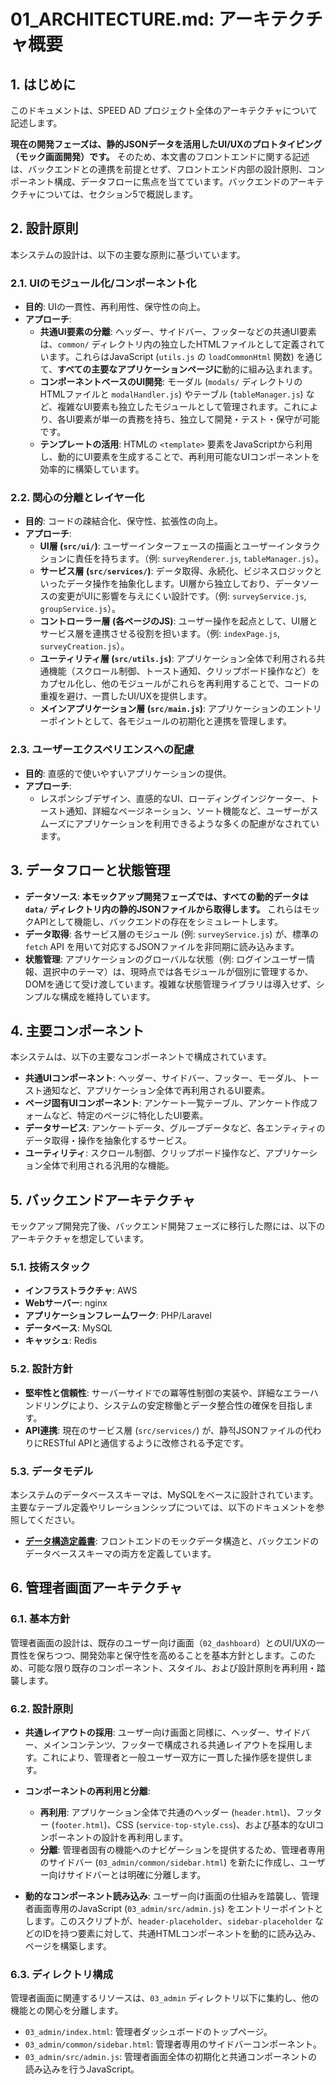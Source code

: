 # 01_ARCHITECTURE.md: アーキテクチャ概要

## 1. はじめに

このドキュメントは、SPEED AD プロジェクト全体のアーキテクチャについて記述します。

**現在の開発フェーズは、静的JSONデータを活用したUI/UXのプロトタイピング（モック画面開発）です。**
そのため、本文書のフロントエンドに関する記述は、バックエンドとの連携を前提とせず、フロントエンド内部の設計原則、コンポーネント構成、データフローに焦点を当てています。バックエンドのアーキテクチャについては、セクション5で概説します。

## 2. 設計原則

本システムの設計は、以下の主要な原則に基づいています。

### 2.1. UIのモジュール化/コンポーネント化

- **目的**: UIの一貫性、再利用性、保守性の向上。
- **アプローチ**:
    - **共通UI要素の分離**: ヘッダー、サイドバー、フッターなどの共通UI要素は、`common/` ディレクトリ内の独立したHTMLファイルとして定義されています。これらはJavaScript (`utils.js` の `loadCommonHtml` 関数) を通じて、**すべての主要なアプリケーションページに**動的に組み込まれます。
    - **コンポーネントベースのUI開発**: モーダル (`modals/` ディレクトリのHTMLファイルと `modalHandler.js`) やテーブル (`tableManager.js`) など、複雑なUI要素も独立したモジュールとして管理されます。これにより、各UI要素が単一の責務を持ち、独立して開発・テスト・保守が可能です。
    - **テンプレートの活用**: HTMLの `<template>` 要素をJavaScriptから利用し、動的にUI要素を生成することで、再利用可能なUIコンポーネントを効率的に構築しています。

### 2.2. 関心の分離とレイヤー化

- **目的**: コードの疎結合化、保守性、拡張性の向上。
- **アプローチ**:
    - **UI層 (`src/ui/`)**: ユーザーインターフェースの描画とユーザーインタラクションに責任を持ちます。（例: `surveyRenderer.js`, `tableManager.js`）。
    - **サービス層 (`src/services/`)**: データ取得、永続化、ビジネスロジックといったデータ操作を抽象化します。UI層から独立しており、データソースの変更がUIに影響を与えにくい設計です。（例: `surveyService.js`, `groupService.js`）。
    - **コントローラー層 (各ページのJS)**: ユーザー操作を起点として、UI層とサービス層を連携させる役割を担います。（例: `indexPage.js`, `surveyCreation.js`）。
    - **ユーティリティ層 (`src/utils.js`)**: アプリケーション全体で利用される共通機能（スクロール制御、トースト通知、クリップボード操作など）をカプセル化し、他のモジュールがこれらを再利用することで、コードの重複を避け、一貫したUI/UXを提供します。
    - **メインアプリケーション層 (`src/main.js`)**: アプリケーションのエントリーポイントとして、各モジュールの初期化と連携を管理します。

### 2.3. ユーザーエクスペリエンスへの配慮

- **目的**: 直感的で使いやすいアプリケーションの提供。
- **アプローチ**:
    - レスポンシブデザイン、直感的なUI、ローディングインジケーター、トースト通知、詳細なページネーション、ソート機能など、ユーザーがスムーズにアプリケーションを利用できるような多くの配慮がなされています。

## 3. データフローと状態管理

- **データソース**: **本モックアップ開発フェーズでは、すべての動的データは `data/` ディレクトリ内の静的JSONファイルから取得します。** これらはモックAPIとして機能し、バックエンドの存在をシミュレートします。
- **データ取得**: 各サービス層のモジュール (例: `surveyService.js`) が、標準の `fetch` API を用いて対応するJSONファイルを非同期に読み込みます。
- **状態管理**: アプリケーションのグローバルな状態（例: ログインユーザー情報、選択中のテーマ）は、現時点では各モジュールが個別に管理するか、DOMを通じて受け渡しています。複雑な状態管理ライブラリは導入せず、シンプルな構成を維持しています。

## 4. 主要コンポーネント

本システムは、以下の主要なコンポーネントで構成されています。

- **共通UIコンポーネント**: ヘッダー、サイドバー、フッター、モーダル、トースト通知など、アプリケーション全体で再利用されるUI要素。
- **ページ固有UIコンポーネント**: アンケート一覧テーブル、アンケート作成フォームなど、特定のページに特化したUI要素。
- **データサービス**: アンケートデータ、グループデータなど、各エンティティのデータ取得・操作を抽象化するサービス。
- **ユーティリティ**: スクロール制御、クリップボード操作など、アプリケーション全体で利用される汎用的な機能。

## 5. バックエンドアーキテクチャ

モックアップ開発完了後、バックエンド開発フェーズに移行した際には、以下のアーキテクチャを想定しています。

### 5.1. 技術スタック
- **インフラストラクチャ**: AWS
- **Webサーバー**: nginx
- **アプリケーションフレームワーク**: PHP/Laravel
- **データベース**: MySQL
- **キャッシュ**: Redis

### 5.2. 設計方針
- **堅牢性と信頼性**: サーバーサイドでの冪等性制御の実装や、詳細なエラーハンドリングにより、システムの安定稼働とデータ整合性の確保を目指します。
- **API連携**: 現在のサービス層 (`src/services/`) が、静적JSONファイルの代わりにRESTful APIと通信するように改修される予定です。

### 5.3. データモデル
本システムのデータベーススキーマは、MySQLをベースに設計されています。
主要なテーブル定義やリレーションシップについては、以下のドキュメントを参照してください。

- **[データ構造定義書](architecture/02_data_model.md)**: フロントエンドのモックデータ構造と、バックエンドのデータベーススキーマの両方を定義しています。

## 6. 管理者画面アーキテクチャ

### 6.1. 基本方針

管理者画面の設計は、既存のユーザー向け画面（`02_dashboard`）とのUI/UXの一貫性を保ちつつ、開発効率と保守性を高めることを基本方針とします。このため、可能な限り既存のコンポーネント、スタイル、および設計原則を再利用・踏襲します。

### 6.2. 設計原則

-   **共通レイアウトの採用**:
    ユーザー向け画面と同様に、ヘッダー、サイドバー、メインコンテンツ、フッターで構成される共通レイアウトを採用します。これにより、管理者と一般ユーザー双方に一貫した操作感を提供します。

-   **コンポーネントの再利用と分離**:
    -   **再利用**: アプリケーション全体で共通のヘッダー (`header.html`)、フッター (`footer.html`)、CSS (`service-top-style.css`)、および基本的なUIコンポーネントの設計を再利用します。
    -   **分離**: 管理者固有の機能へのナビゲーションを提供するため、管理者専用のサイドバー (`03_admin/common/sidebar.html`) を新たに作成し、ユーザー向けサイドバーとは明確に分離します。

-   **動的なコンポーネント読み込み**:
    ユーザー向け画面の仕組みを踏襲し、管理者画面専用のJavaScript (`03_admin/src/admin.js`) をエントリーポイントとします。このスクリプトが、`header-placeholder`、`sidebar-placeholder` などのIDを持つ要素に対して、共通HTMLコンポーネントを動的に読み込み、ページを構築します。

### 6.3. ディレクトリ構成

管理者画面に関連するリソースは、`03_admin` ディレクトリ以下に集約し、他の機能との関心を分離します。

-   `03_admin/index.html`: 管理者ダッシュボードのトップページ。
-   `03_admin/common/sidebar.html`: 管理者専用のサイドバーコンポーネント。
-   `03_admin/src/admin.js`: 管理者画面全体の初期化と共通コンポーネントの読み込みを行うJavaScript。

